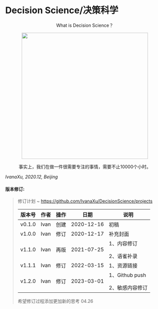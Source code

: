 # Decision Science/决策科学

<div align=center>
</p>
What is Decision Science？
</p>
<img src="https://github.com/IvanaXu/DecisionScience/releases/download/base/0.0.0.0-000.jpeg" height=400>
</p>
事实上，我们在做一件很需要专注的事情，需要不止10000个小时。
</p>
</div>

*IvanaXu, 2020.12, Beijing*

#### 版本修订:
> 修订计划 ~ https://github.com/IvanaXu/DecisionScience/projects
> 
> |版本号|作者|操作|日期|说明|
> |-|-|-|-|-|
> |v0.1.0|Ivan|创建|2020-12-16|初稿|
> |v1.0.0|Ivan|修订|2020-12-17|补充封面|
> |v1.1.0|Ivan|再版|2021-07-25|1、内容修订</p>2、语雀补录|
> |v1.1.1|Ivan|修订|2022-03-15|1、资源链接|
> |v1.2.0|Ivan|修订|2023-03-01|1、Github push</p>2、敏感内容修订|
> 
> 希望修订过程添加更加新的思考 04.26
